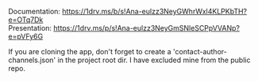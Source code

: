 Documentation: https://1drv.ms/b/s!Ana-eulzz3NeyGWhrWxl4KLPKbTH?e=OTq7Dk <br>
Presentation: https://1drv.ms/p/s!Ana-eulzz3NeyGmSNleSCPpVVANp?e=pVFy6G

If you are cloning the app, don't forget to create a 'contact-author-channels.json' in the project root dir. I have excluded mine from the public repo.
